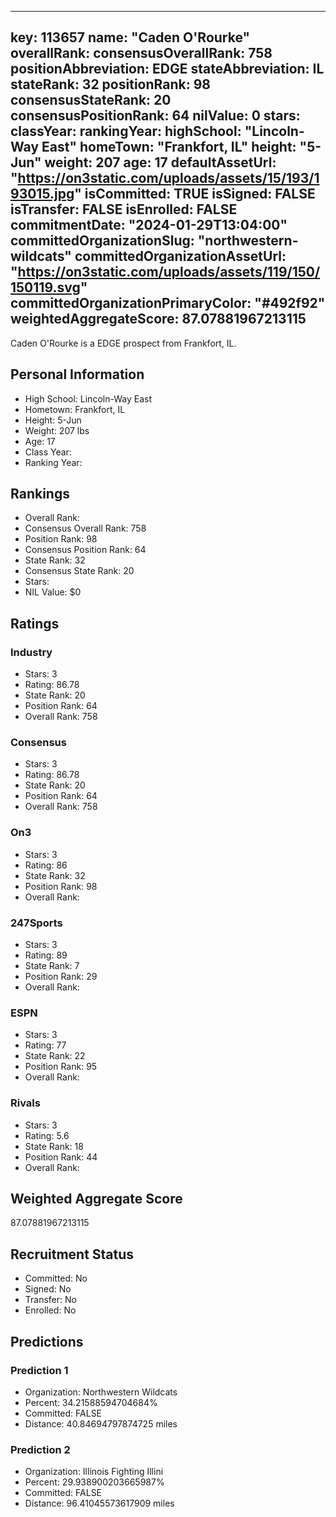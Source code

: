 ---
  key: 113657
  name: "Caden O'Rourke"
  overallRank: 
  consensusOverallRank: 758
  positionAbbreviation: EDGE
  stateAbbreviation: IL
  stateRank: 32
  positionRank: 98
  consensusStateRank: 20
  consensusPositionRank: 64
  nilValue: 0
  stars: 
  classYear: 
  rankingYear: 
  highSchool: "Lincoln-Way East"
  homeTown: "Frankfort, IL"
  height: "5-Jun"
  weight: 207
  age: 17
  defaultAssetUrl: "https://on3static.com/uploads/assets/15/193/193015.jpg"
  isCommitted: TRUE
  isSigned: FALSE
  isTransfer: FALSE
  isEnrolled: FALSE
  commitmentDate: "2024-01-29T13:04:00"
  committedOrganizationSlug: "northwestern-wildcats"
  committedOrganizationAssetUrl: "https://on3static.com/uploads/assets/119/150/150119.svg"
  committedOrganizationPrimaryColor: "#492f92"
  weightedAggregateScore: 87.07881967213115
  ---
  
  Caden O'Rourke is a EDGE prospect from Frankfort, IL.
  
  ## Personal Information
  - High School: Lincoln-Way East
  - Hometown: Frankfort, IL
  - Height: 5-Jun
  - Weight: 207 lbs
  - Age: 17
  - Class Year: 
  - Ranking Year: 
  
  ## Rankings
  - Overall Rank: 
  - Consensus Overall Rank: 758
  - Position Rank: 98
  - Consensus Position Rank: 64
  - State Rank: 32
  - Consensus State Rank: 20
  - Stars: 
  - NIL Value: $0
  
  ## Ratings
  
  ### Industry
  - Stars: 3
  - Rating: 86.78
  - State Rank: 20
  - Position Rank: 64
  - Overall Rank: 758
  
  ### Consensus
  - Stars: 3
  - Rating: 86.78
  - State Rank: 20
  - Position Rank: 64
  - Overall Rank: 758
  
  ### On3
  - Stars: 3
  - Rating: 86
  - State Rank: 32
  - Position Rank: 98
  - Overall Rank: 
  
  ### 247Sports
  - Stars: 3
  - Rating: 89
  - State Rank: 7
  - Position Rank: 29
  - Overall Rank: 
  
  ### ESPN
  - Stars: 3
  - Rating: 77
  - State Rank: 22
  - Position Rank: 95
  - Overall Rank: 
  
  ### Rivals
  - Stars: 3
  - Rating: 5.6
  - State Rank: 18
  - Position Rank: 44
  - Overall Rank: 
  
  ## Weighted Aggregate Score
  87.07881967213115
  
  ## Recruitment Status
  - Committed: No
  - Signed: No
  - Transfer: No
  - Enrolled: No
  
  
  
  ## Predictions
  
  ### Prediction 1
  - Organization: Northwestern Wildcats
  - Percent: 34.21588594704684%
  - Committed: FALSE
  - Distance: 40.84694797874725 miles
  
  ### Prediction 2
  - Organization: Illinois Fighting Illini
  - Percent: 29.938900203665987%
  - Committed: FALSE
  - Distance: 96.41045573617909 miles
  